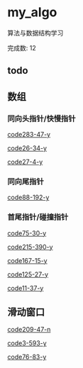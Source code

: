 # my_algo
算法与数据结构学习

完成数: 12 <br/>

## todo

## 数组

### 同向头指针/快慢指针
[code283-47-y]()

[code26-34-y]()

[code27-4-y]()


### 同向尾指针
[code88-192-y]()


### 首尾指针/碰撞指针
[code75-30-y]()

[code215-390-y]()

[code167-15-y]()

[code125-27-y]()

[code11-37-y]()


## 滑动窗口

[code209-47-n]()

[code3-593-y]()

[code76-83-y]()























